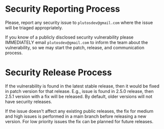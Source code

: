 # Security Reporting Process

Please, report any security issue to `plutosdev@gmail.com` where the issue will be triaged appropriately.

If you know of a publicly disclosed security vulnerability please IMMEDIATELY email `plutosdev@gmail.com` 
to inform the team about the vulnerability, so we may start the patch, release, and communication process.

# Security Release Process

If the vulnerability is found in the latest stable release, then it would be fixed in patch version for that release.
E.g., issue is found in 2.5.0 release, then 2.5.1 version with a fix will be released.
By default, older versions will not have security releases. 

If the issue doesn't affect any existing public releases, the fix for medium and high issues is performed
in a main branch before releasing a new version. For low priority issues the fix can be planned for future releases.
